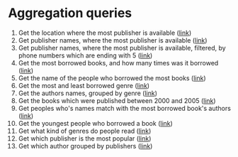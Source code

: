 # Aggregation queries

1. Get the location where the most publisher is available ([link](A01.mongodb))
2. Get publisher names, where the most publisher is available ([link](A02.mongodb))
3. Get publisher names, where the most publisher is available, filtered, by phone numbers which are ending with 5 ([link](A03.mongodb))
4. Get the most borrowed books, and how many times was it borrowed ([link](A04.mongodb))
5. Get the name of the people who borrowed the most books ([link](A05.mongodb))
6. Get the most and least borrowed genre ([link](A06.mongodb))
7. Get the authors names, grouped by genre ([link](A07.mongodb))
8. Get the books which were published between 2000 and 2005 ([link](A08.mongodb))
9. Get peoples who's names match with the most borrowed book's authors ([link](A09.mongodb))
10. Get the youngest people who borrowed a book ([link](A10.mongodb))
11. Get what kind of genres do people read ([link](A11.mongodb))
12. Get which publisher is the most popular ([link](A12.mongodb))
13. Get which author grouped by publishers ([link](A13.mongodb))
